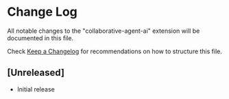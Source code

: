 # Change Log

All notable changes to the "collaborative-agent-ai" extension will be documented in this file.

Check [Keep a Changelog](http://keepachangelog.com/) for recommendations on how to structure this file.

## [Unreleased]

- Initial release